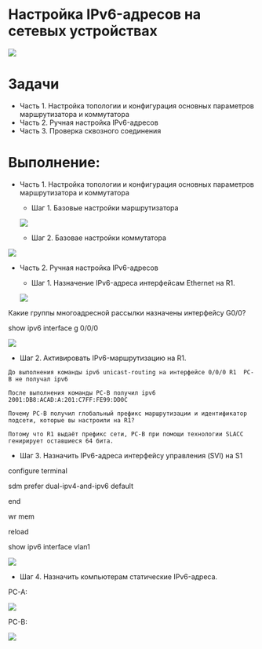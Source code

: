 # Настройка IPv6-адресов на сетевых устройствах


![](https://github.com/ALEKSANDR-D19/OtusBasic/blob/main/labs/lab4/jpeg/1.PNG)

# Задачи
  * Часть 1. Настройка топологии и конфигурация основных параметров маршрутизатора и коммутатора
  * Часть 2. Ручная настройка IPv6-адресов
  * Часть 3. Проверка сквозного соединения

# Выполнение:

  * Часть 1. Настройка топологии и конфигурация основных параметров маршрутизатора и коммутатора

    * Шаг 1. Базовые настройки маршрутизатора


    ![](https://github.com/ALEKSANDR-D19/OtusBasic/blob/main/labs/lab4/jpeg/2.PNG)


      * Шаг 2. Базовае настройки коммутатора
   
![](https://github.com/ALEKSANDR-D19/OtusBasic/blob/main/labs/lab4/jpeg/3.PNG)

  * Часть 2. Ручная настройка IPv6-адресов

    * Шаг 1.  Назначение IPv6-адреса интерфейсам Ethernet на R1.
    
    
   

    ![](https://github.com/ALEKSANDR-D19/OtusBasic/blob/main/labs/lab4/jpeg/4.PNG)


Какие группы многоадресной рассылки назначены интерфейсу G0/0?

show ipv6 interface g 0/0/0

![](https://github.com/ALEKSANDR-D19/OtusBasic/blob/main/labs/lab4/jpeg/5.PNG)
 
  *  Шаг 2.  Активировать IPv6-маршрутизацию на R1.
    
    До выполнения команды ipv6 unicast-routing на интерфейсе 0/0/0 R1  PC-B не получал ipv6

    После выполнения команды PC-B получил ipv6 2001:DB8:ACAD:A:201:C7FF:FE99:DD0C

    Почему PC-B получил глобальный префикс маршрутизации и идентификатор подсети, которые вы настроили на R1?

    Потому что R1 выдаёт префикс сети, PC-B при помощи технологии SLACC генирирует оставшиеся 64 бита.

  
  * Шаг 3. Назначить IPv6-адреса интерфейсу управления (SVI) на S1

configure terminal

sdm prefer dual-ipv4-and-ipv6 default

end

wr mem

reload

show ipv6 interface vlan1


![](https://github.com/ALEKSANDR-D19/OtusBasic/blob/main/labs/lab4/jpeg/6.PNG)


  * Шаг 4. Назначить компьютерам статические IPv6-адреса.

PC-A:

![](https://github.com/ALEKSANDR-D19/OtusBasic/blob/main/labs/lab4/jpeg/7.PNG?raw=true)

PC-B:

![](https://github.com/ALEKSANDR-D19/OtusBasic/blob/main/labs/lab4/jpeg/8.PNG)





      

    
        
    
   








